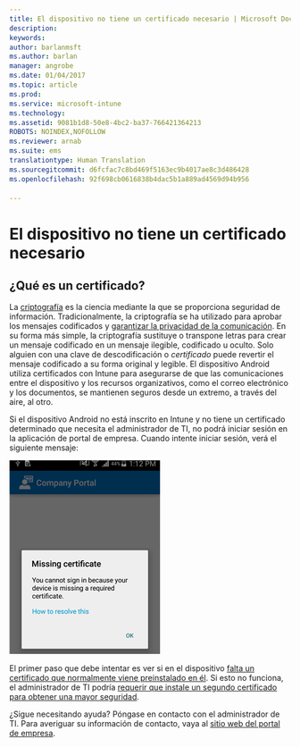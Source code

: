 ```yaml
---
title: El dispositivo no tiene un certificado necesario | Microsoft Docs
description: 
keywords: 
author: barlanmsft
ms.author: barlan
manager: angrobe
ms.date: 01/04/2017
ms.topic: article
ms.prod: 
ms.service: microsoft-intune
ms.technology: 
ms.assetid: 9081b1d8-50e8-4bc2-ba37-766421364213
ROBOTS: NOINDEX,NOFOLLOW
ms.reviewer: arnab
ms.suite: ems
translationtype: Human Translation
ms.sourcegitcommit: d6fcfac7c8bd469f5163ec9b4017ae8c3d486428
ms.openlocfilehash: 92f698cb0616838b4dac5b1a889ad4569d94b956

---
```



# <a name="your-device-is-missing-a-required-certificate"></a>El dispositivo no tiene un certificado necesario

## <a name="whats-a-certificate"></a>¿Qué es un certificado?

La [criptografía](https://technet.microsoft.com/en-us/library/cc962030.aspx) es la ciencia mediante la que se proporciona seguridad de información. Tradicionalmente, la criptografía se ha utilizado para aprobar los mensajes codificados y [garantizar la privacidad de la comunicación](https://technet.microsoft.com/en-us/library/cc962019.aspx). En su forma más simple, la criptografía sustituye o transpone letras para crear un mensaje codificado en un mensaje ilegible, codificado u oculto. Solo alguien con una clave de descodificación o _certificado_ puede revertir el mensaje codificado a su forma original y legible. El dispositivo Android utiliza certificados con Intune para asegurarse de que las comunicaciones entre el dispositivo y los recursos organizativos, como el correo electrónico y los documentos, se mantienen seguros desde un extremo, a través del aire, al otro.

Si el dispositivo Android no está inscrito en Intune y no tiene un certificado determinado que necesita el administrador de TI, no podrá iniciar sesión en la aplicación de portal de empresa. Cuando intente iniciar sesión, verá el siguiente mensaje:

![screenshot-error-message-about-missing-certificate](./media/andr-cert_install-1-cert_missing.png)

El primer paso que debe intentar es ver si en el dispositivo [falta un certificado que normalmente viene preinstalado en él](your-device-is-missing-a-preinstalled-certificate-android.md). Si esto no funciona, el administrador de TI podría [requerir que instale un segundo certificado para obtener una mayor seguridad](your-device-is-missing-an-IT-required-certificate-android.md).

¿Sigue necesitando ayuda? Póngase en contacto con el administrador de TI. Para averiguar su información de contacto, vaya al [sitio web del portal de empresa](http://portal.manage.microsoft.com).



<!--HONumber=Jan17_HO1-->


